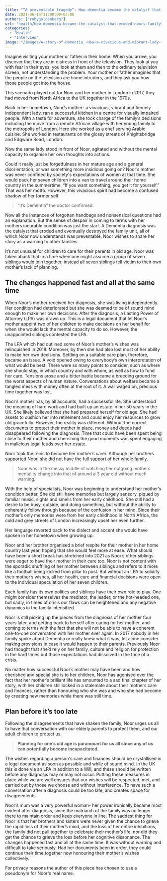 ```yaml
---
title: "“A preventable tragedy”: How dementia became the catalyst that eroded Noor’s family"
date: 2021-06-14T11:00:00+03:00
authors: ["rubygoldenberg"]
url: "health/how-dementia-became-the-catalyst-that-eroded-noors-family"
categories: 
  - "Health"
  - "Interview"
image: "/images/A-story-of-Dementia_-How-a-vivacious-and-vibrant-lady-fell-victim-to-her-own-lack-of-planning.jpg"
---
```


Imagine visiting your mother or father in their home. When you arrive, you discover that they are in distress in front of the television. They look at you with fear in their eyes; you look at them and then to the ordinary television screen, not understanding the problem. Your mother or father imagines that the people on the television are home intruders, and they ask you how those people got into the house. 

This scenario played out for Noor and her mother in London in 2017, they had moved from North Africa to the UK together in the 1970s.

Back in her hometown, Noor’s mother- a vivacious, vibrant and fiercely independent lady, ran a successful kitchen in a centre for visually impaired people. With a taste for adventure, she took charge of the family’s decisions including the move from a remote African village with her young family to the metropolis of London. Here she worked as a chef serving Arabic cuisine. She worked in restaurants on the glossy streets of Knightsbridge and Edgware Road, London. 

Now the same lady stood in front of Noor, agitated and without the mental capacity to organise her own thoughts into actions. 

Could it really just be forgetfulness in her mature age and a general disorientation, or was something more insidious going on? Noor’s mother was never confined by society's expectations of women at that time. She would pack her seven children into a van to travel around their home country in the summertime. “If you want something, you get it for yourself.” That was her motto. However, this vivacious spirit had become a confused shadow of her former self.

> “It’s Dementia” the doctor confirmed.

Now all the instances of forgotten handbags and nonsensical questions had an explanation. But the sense of despair in coming to terms with her mothers incurable condition was just the start. A Dementia diagnosis was the catalyst that eroded and eventually destroyed the family unit, all of which Noor now understands was preventable. Noor wishes to share her story as a warning to other families.

It’s not unusual for children to care for their parents in old age. Noor was taken aback that in a time when one might assume a group of seven siblings would join together, instead all seven siblings fell victim to their own mother’s lack of planning. 

## **The changes happened fast and all at the same time**

When Noor’s mother received her diagnosis, she was living independently. Her condition had deteriorated but she was deemed to be of sound mind enough to make her own decisions. After the diagnosis, a Lasting Power of Attorney (LPA) was drawn up. This is a legal document that let Noor’s mother appoint two of her children to make decisions on her behalf for when she would lack the mental capacity to do so. However, the unappointed siblings contested the LPA.

The LPA which had outlined some of Noor’s mother’s wishes was relinquished in 2018. Moreover, by then she had also lost most of her ability to make her own decisions. Settling on a suitable care plan, therefore, became an issue. A void opened owing to everybody’s own interpretation of what would be best. There were so many points to consider, such as where she should stay, in which country and with whom; as well as how to fund her care. Tensions arose and a bitter battle became a breeding ground for the worst aspects of human nature. Conversations about welfare became a tangled mess with money often at the root of it. A war waged on, precious time together was lost.

Noor’s mother has, by all accounts, had a successful life. She understood the meaning of hard work and had built up an estate in her 50 years in the UK. She likely believed that she had prepared herself for old age. She had assets to cushion her into retirement and could enjoy her resources to grow old gracefully. However, the reality was different. Without the correct documents to protect their mother in place, money and deeds had disappeared following the diagnosis. Time that could have been spent being close to their mother and cherishing the good moments was spent engaging in malicious legal feuds over her estate.

Noor took the reins to become her mother’s carer. Although her brothers supported Noor, she did not have the full support of her whole family.

> Noor was in the messy middle of watching her outgoing mothers mentality change into that of around a 3 year old without much warning.

With the help of specialists, Noor was beginning to understand her mother’s condition better. She did still have memories but largely sensory, piqued by familiar music, sights and smells from her early childhood. She still had a desire to be busy, outside, and doing something, but without the ability to coherently follow through because of the confusion in her mind. Since their mother’s only memories were from her early childhood in North Africa, the cold and grey streets of London increasingly upset her even further.

Her language reverted back to the dialect and accent she would have spoken in her hometown when growing up.

Noor and her brother organised a brief respite for their mother in her home country last year, hoping that she would feel more at ease. What should have been a short break has stretched into 2021 as Noor’s other siblings were eager to have their mother in their care too. Noor is not content with the sporadic shuffling of her mother between siblings and refers to it more like a football being kicked from pillar to post. But without an LPA to solidify their mother’s wishes, all her health, care and financial decisions were open to the individual speculation of her seven children.

Each family has its own politics and siblings have their own role to play. One might consider themselves the mediator, the leader, or the hot-headed one, but sadly, in times of crisis our flaws can be heightened and any negative dynamics in the family intensified.

Noor is still picking up the pieces from the diagnosis of her mother four years later, and getting back to herself after caring for her mother, and coming to terms with the fact that she will not be able to have a coherent one-to-one conversation with her mother ever again. In 2017 nobody in her family spoke about Dementia or really knew what it was, let alone consider making provisions in case it would happen to their parents. Previously Noor had thought that she’d rely on her family, culture and religion for protection in the hard times but those expectations had dissolved in the face of a crisis.  

No matter how successful Noor’s mother may have been and how cherished and special she is to her children, Noor has agonised over the fact that her mother’s brilliant life has amounted to a sad final chapter of her story, with her children still locked in a stalemate about their mothers care and finances, rather than honouring who she was and who she had become by creating new memories while there was still time.

## **Plan before it’s too late**

Following the disagreements that have shaken the family, Noor urges us all to have that conversation with our elderly parents to protect them, and our adult children to protect us.

> **Planning for one’s old age is paramount for us all since any of us can potentially become incapacitated.**

The wishes regarding a person's care and finances should be crystallised in a legal document as soon as possible and while of sound mind. In the UK this is done via an LPA in addition to a Will, and these should be written before any diagnosis may or may not occur. Putting these measures in place while we are well ensures that our wishes will be respected, met, and carried out by those we choose and without interference. To have such a conversation after a diagnosis could be too late, and creates space for disagreements. 

Noor’s mum was a very powerful woman- her power ironically became most evident after diagnosis, since the matriarch of the family was no longer there to maintain order and keep everyone in line. The saddest thing for Noor is that her brothers and sisters were never given the chance to grieve the rapid loss of their mother’s mind, and the loss of her entire inhibitions, the family did not pull together to celebrate their mother’s life, nor did they get the chance to grieve the loss before her cognitive dissonance. The changes happened fast and all at the same time. It was without warning and difficult to take seriously. Had her documents been in order, they could continue their time together now honouring their mother’s wishes collectively.

For privacy reasons the author of this piece has chosen to use a pseudonym for Noor's real name.
